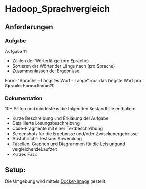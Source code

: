 # Hadoop_Sprachvergleich

## Anforderungen 

### Aufgabe

Aufgabe 11

- Zählen der Wörterlänge (pro Sprache)
- Sortieren der Wörter der Länge nach (pro Sprache)
- Zusammenfassen der Ergebnisse

Form: "Sprache – Längstes Wort – Länge“
(nur das längste Wort pro Sprache herausfinden?!)

### Dokumentation

10+ Seiten und mindestens die folgenden Bestandteile enthalten:
- Kurze Beschreibung und Erklärung der Aufgabe
- Detaillierte Lösungsbeschreibung
- Code-Fragmente mit einer Textbeschreibung
- Screenshots für die Ergebnisse und/oder Zwischenergebnisse
- Ausführliche Testsder Anwendung
- Tabellen, Graphen und Diagrammen für die Leistungund vergleichendeLaufzeit
- Kurzes Fazit

## Setup:
Die Umgebung wird mittels [Docker-Image](https://hub.docker.com/r/sequenceiq/hadoop-docker/) gestellt. 

